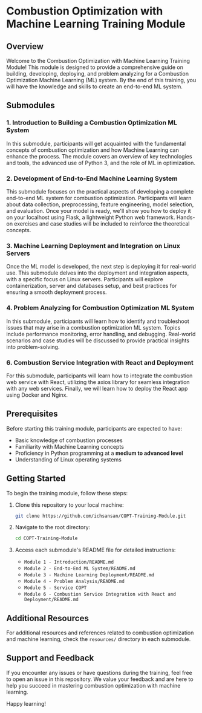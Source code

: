 # Combustion Optimization with Machine Learning Training Module

## Overview

Welcome to the Combustion Optimization with Machine Learning Training Module! This module is designed to provide a comprehensive guide on building, developing, deploying, and problem analyzing for a Combustion Optimization Machine Learning (ML) system. By the end of this training, you will have the knowledge and skills to create an end-to-end ML system.

## Submodules

### 1. Introduction to Building a Combustion Optimization ML System

In this submodule, participants will get acquainted with the fundamental concepts of combustion optimization and how Machine Learning can enhance the process. The module covers an overview of key technologies and tools, the advanced use of Python 3, and the role of ML in optimization.

### 2. Development of End-to-End Machine Learning System

This submodule focuses on the practical aspects of developing a complete end-to-end ML system for combustion optimization. Participants will learn about data collection, preprocessing, feature engineering, model selection, and evaluation. Once your model is ready, we'll show you how to deploy it on your localhost using Flask, a lightweight Python web framework. Hands-on exercises and case studies will be included to reinforce the theoretical concepts. 

### 3. Machine Learning Deployment and Integration on Linux Servers

Once the ML model is developed, the next step is deploying it for real-world use. This submodule delves into the deployment and integration aspects, with a specific focus on Linux servers. Participants will explore containerization, server and databases setup, and best practices for ensuring a smooth deployment process.

### 4. Problem Analyzing for Combustion Optimization ML System

In this submodule, participants will learn how to identify and troubleshoot issues that may arise in a combustion optimization ML system. Topics include performance monitoring, error handling, and debugging. Real-world scenarios and case studies will be discussed to provide practical insights into problem-solving.

### 6. Combustion Service Integration with React and Deployment

For this submodule, participants will learn how to integrate the combustion web service with React, utilizing the axios library for seamless integration with any web services. Finally, we will learn how to deploy the React app using Docker and Nginx.

## Prerequisites

Before starting this training module, participants are expected to have:

- Basic knowledge of combustion processes
- Familiarity with Machine Learning concepts
- Proficiency in Python programming at a **medium to advanced level**
- Understanding of Linux operating systems

## Getting Started

To begin the training module, follow these steps:

1. Clone this repository to your local machine:

   ```bash
   git clone https://github.com/ichsansan/COPT-Training-Module.git
   ```

2. Navigate to the root directory:

   ```bash
   cd COPT-Training-Module
   ```

3. Access each submodule's README file for detailed instructions:

   - `Module 1 - Introduction/README.md`
   - `Module 2 - End-to-End ML System/README.md`
   - `Module 3 - Machine Learning Deployment/README.md`
   - `Module 4 - Problem Analysis/README.md`
   - `Module 5 - Service COPT`
   - `Module 6 - Combustion Service Integration with React and Deployment/README.md`

## Additional Resources

For additional resources and references related to combustion optimization and machine learning, check the `resources/` directory in each submodule.

## Support and Feedback

If you encounter any issues or have questions during the training, feel free to open an issue in this repository. We value your feedback and are here to help you succeed in mastering combustion optimization with machine learning.

Happy learning!
